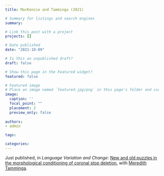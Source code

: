 ```yaml
---
title: MacKenzie and Tamminga (2021)

# Summary for listings and search engines
summary: 

# Link this post with a project
projects: []

# Date published
date: "2021-10-09"

# Is this an unpublished draft?
draft: false

# Show this page in the Featured widget?
featured: false

# Featured image
# Place an image named `featured.jpg/png` in this page's folder and customize its options here.
image:
  caption: ''
  focal_point: ""
  placement: 2
  preview_only: false
  
authors:
- admin

tags:

categories:
---
```


Just published, in *Language Variation and Change*: [New and old puzzles in the morphological conditioning of coronal stop deletion](https://laurel-mackenzie.netlify.app/publication/2021-mackenzie-tamminga/), with [Meredith Tamminga](http://www.meredithtamminga.com/).